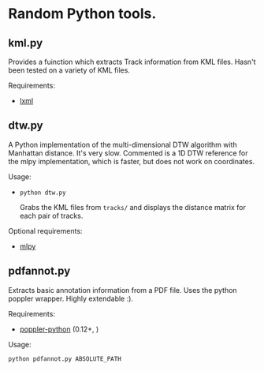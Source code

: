 Random Python tools.
====================

kml.py
------

Provides a fuinction which extracts Track information from KML files. Hasn't been tested on a variety of KML files.

Requirements:

*  [lxml](http://lxml.de/)

dtw.py
------

A Python implementation of the multi-dimensional DTW algorithm with Manhattan distance. It's very slow.
Commented is a 1D DTW reference for the mlpy implementation, which is faster, but does not work on coordinates.

Usage:

* ``python dtw.py``

    Grabs the KML files from ``tracks/`` and displays the distance matrix for each pair of tracks.

Optional requirements:

* [mlpy](http://mlpy.sourceforge.net/)

pdfannot.py
-----------

Extracts basic annotation information from a PDF file. Uses the python poppler wrapper.
Highly extendable :).

Requirements:

*  [poppler-python](https://launchpad.net/poppler-python) (0.12+, )

Usage:

``python pdfannot.py ABSOLUTE_PATH``

